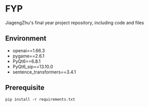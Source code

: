# FYP
JiagengZhu's final year project repository, including code and files

## Environment

* openai==1.66.3
* pygame==2.6.1
* PyQt6==6.8.1
* PyQt6_sip==13.10.0
* sentence_transformers==3.4.1

## Prerequisite

```shell
pip install -r requirements.txt
```
